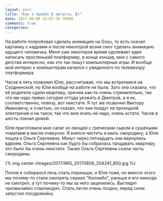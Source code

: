 ```yaml
---
layout: post
title: "Как я провёл 8 августа, Вт"
date: 2017-08-08 15:07:28 +0300
comments: true
categories: 
---
```

На работе попробовал сделать анимацию на Gosu, то есть скачал картинку с кадрами и после некоторой возни смог сделать анимацию идущего человечка. Меня уже некоторое время одолевает идея написать простенький платформер, в конце концов, мне с самого детства интересно, как это так пишут компьютерные игры. И вообще мой интерес к компьютерам начался с увиденного по телевизору платформера.

Часов в пять позвонил Юле, рассчитывая, что мы встретимся на Сходненской, но Юля вообще на работе не была. Зато она сказала, что её родители сдали квартиру, причем как-то очень стремительно, так что им надо прямо сегодня оттуда уезжать в Дмитров, а я их, соответственно, повезу, вот некстати. Я тут же позвонил Виктору Ивановичу, к счастью, он сказал, что они поедут на проходной электричке и на такси, так что мне ехать не надо, очень кстати. Часов в шесть поехал домой.

Юля приготовила мне салат из овощей с греческим сыром и сушёными томатами в масле очвкусно. Я взялся чистить и мыть смородину, а Юля пошла к Ольге Сергеевне. Минут через пятнадцать они вернулись вдвоем, Ольга Сергеевна как будто бы собралась продавать квартиру, это было бы очень некстати. Также Ольга Сергеевна съела часть смородины.

{% img center /images/2017/IMG_20170808_204241_800.jpg %}

Потом я собирался лечь спать пораньше, и Юля тоже, но вместо этого мы почему-то стали смотреть сериал "Коломбо", раньше я его никогда не смотрел, а тут почему-то мы за него зацепились. Выглядит чрезвычайно старомодно. Спать легли очень поздно, перед сном запустил посудомойку.